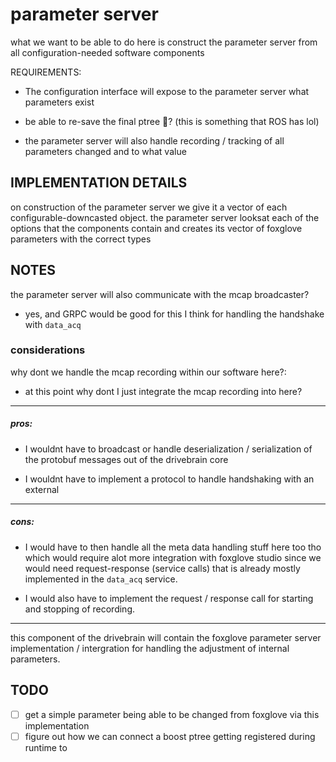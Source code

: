 # parameter server


what we want to be able to do here is construct the parameter server from all configuration-needed software components

REQUIREMENTS:

- The configuration interface will expose to the parameter server what parameters exist 

- be able to re-save the final ptree :brain:? (this is something that ROS has lol)

- the parameter server will also handle recording / tracking of all parameters changed and to what value

## IMPLEMENTATION DETAILS

on construction of the parameter server we give it a vector of each configurable-downcasted object. the parameter server looksat each of the options that the components contain and creates its vector of foxglove parameters with the correct types

## NOTES
the parameter server will also communicate with the mcap broadcaster? 
- yes, and GRPC would be good for this I think for handling the handshake with `data_acq`
    
### considerations 

why dont we handle the mcap recording within our software here?:
- at this point why dont I just integrate the mcap recording into here?

-------
##### pros:
- I wouldnt have to broadcast or handle deserialization / serialization of the protobuf messages out of the drivebrain core

- I wouldnt have to implement a protocol to handle handshaking with an external 
-------
##### cons:  
- I would have to then handle all the meta data handling stuff here too tho which would require alot more integration with foxglove studio since we would need request-response (service calls) that is already mostly implemented in the `data_acq` service. 
       
- I would also have to implement the request / response call for starting and stopping of recording.
-------

this component of the drivebrain will contain the foxglove parameter server implementation / intergration for handling the adjustment of internal parameters.

## TODO
- [ ] get a simple parameter being able to be changed from foxglove via this implementation
- [ ] figure out how we can connect a boost ptree getting registered during runtime to 